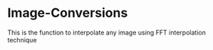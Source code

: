# Image-Conversions
This is the function to interpolate any image using FFT interpolation technique
